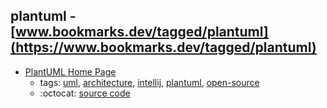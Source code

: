 plantuml - [www.bookmarks.dev/tagged/plantuml](https://www.bookmarks.dev/tagged/plantuml)
---
* [PlantUML Home Page](http://plantuml.com/)
    * tags: [uml](../tagged/uml.md), [architecture](../tagged/architecture.md), [intellij](../tagged/intellij.md), [plantuml](../tagged/plantuml.md), [open-source](../tagged/open-source.md)
    * :octocat: [source code](https://github.com/plantuml/plantuml)
